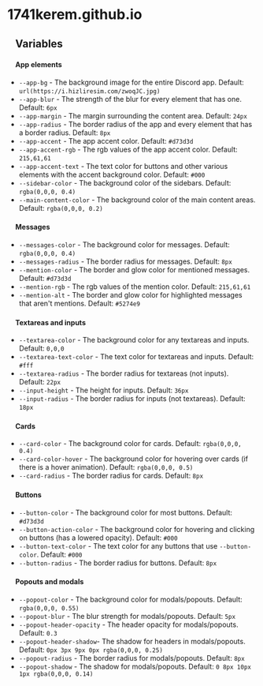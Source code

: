 # 1741kerem.github.io


<h2><a id="user-content-variables" class="anchor" aria-hidden="true" href="#variables"><svg class="octicon octicon-link" viewBox="0 0 16 16" version="1.1" width="16" height="16" aria-hidden="true"></svg></a>Variables</h2>

<h4><a id="user-content-app-elements" class="anchor" aria-hidden="true" href="#app-elements"><svg class="octicon octicon-link" viewBox="0 0 16 16" version="1.1" width="16" height="16" aria-hidden="true"></svg></a>App elements</h4>
<ul>
  
<li><code>--app-bg</code> - The background image for the entire Discord app. Default: <code>url(https://i.hizliresim.com/zwoqJC.jpg)</code></li>
<li><code>--app-blur</code> - The strength of the blur for every element that has one. Default: <code>6px</code></li>
<li><code>--app-margin</code> - The margin surrounding the content area. Default: <code>24px</code></li>
<li><code>--app-radius</code> - The border radius of the app and every element that has a border radius. Default: <code>8px</code></li>
<li><code>--app-accent</code> - The app accent color. Default: <code>#d73d3d</code></li>
<li><code>--app-accent-rgb</code> - The rgb values of the app accent color. Default: <code>215,61,61</code></li>
<li><code>--app-accent-text</code> - The text color for buttons and other various elements with the accent background color. Default: <code>#000</code></li>
<li><code>--sidebar-color</code> - The background color of the sidebars. Default: <code>rgba(0,0,0, 0.4)</code></li>
<li><code>--main-content-color</code> - The background color of the main content areas. Default: <code>rgba(0,0,0, 0.2)</code></li>
</ul>

<h4><a id="user-content-messages" class="anchor" aria-hidden="true" href="#messages"><svg class="octicon octicon-link" viewBox="0 0 16 16" version="1.1" width="16" height="16" aria-hidden="true"></svg></a>Messages</h4>

<ul>
<li><code>--messages-color</code> - The background color for messages. Default: <code>rgba(0,0,0, 0.4)</code></li>
<li><code>--messages-radius</code> - The border radius for messages. Default: <code>8px</code></li>
<li><code>--mention-color</code> - The border and glow color for mentioned messages. Default: <code>#d73d3d</code></li>
<li><code>--mention-rgb</code> - The rgb values of the mention color. Default: <code>215,61,61</code></li>
<li><code>--mention-alt</code> - The border and glow color for highlighted messages that aren't mentions. Default: <code>#5274e9</code></li>
</ul>

<h4><a id="user-content-textareas-and-inputs" class="anchor" aria-hidden="true" href="#textareas-and-inputs"><svg class="octicon octicon-link" viewBox="0 0 16 16" version="1.1" width="16" height="16" aria-hidden="true"></svg></a>Textareas and inputs</h4>

<ul>
<li><code>--textarea-color</code> - The background color for any textareas and inputs. Default: <code>0,0,0</code></li>
<li><code>--textarea-text-color</code> - The text color for textareas and inputs. Default: <code>#fff</code></li>
<li><code>--textarea-radius</code> - The border radius for textareas (not inputs). Default: <code>22px</code></li>
<li><code>--input-height</code> - The height for inputs. Default: <code>36px</code></li>
<li><code>--input-radius</code> - The border radius for inputs (not textareas). Default: <code>18px</code></li>
</ul>

<h4><a id="user-content-cards" class="anchor" aria-hidden="true" href="#cards"><svg class="octicon octicon-link" viewBox="0 0 16 16" version="1.1" width="16" height="16" aria-hidden="true"></svg></a>Cards</h4>

<ul>
<li><code>--card-color</code> - The background color for cards. Default: <code>rgba(0,0,0, 0.4)</code></li>
<li><code>--card-color-hover</code> - The background color for hovering over cards (if there is a hover animation). Default: <code>rgba(0,0,0, 0.5)</code></li>
<li><code>--card-radius</code> - The border radius for cards. Default: <code>8px</code></li>
</ul>

<h4><a id="user-content-buttons" class="anchor" aria-hidden="true" href="#buttons"><svg class="octicon octicon-link" viewBox="0 0 16 16" version="1.1" width="16" height="16" aria-hidden="true"></svg></a>Buttons</h4>

<ul>
<li><code>--button-color</code> - The background color for most buttons. Default: <code>#d73d3d</code></li>
<li><code>--button-action-color</code> - The background color for hovering and clicking on buttons (has a lowered opacity). Default: <code>#000</code></li>
<li><code>--button-text-color</code> - The text color for any buttons that use <code>--button-color</code>. Default: <code>#000</code></li>
<li><code>--button-radius</code> - The border radius for buttons. Default: <code>8px</code></li>
</ul>

<h4><a id="user-content-popouts-and-modals" class="anchor" aria-hidden="true" href="#popouts-and-modals"><svg class="octicon octicon-link" viewBox="0 0 16 16" version="1.1" width="16" height="16" aria-hidden="true"></svg></a>Popouts and modals</h4>

<ul>
<li><code>--popout-color</code> - The background color for modals/popouts. Default: <code>rgba(0,0,0, 0.55)</code></li>
<li><code>--popout-blur</code> - The blur strength for modals/popouts. Default: <code>5px</code></li>
<li><code>--popout-header-opacity</code> - The header opacity for modals/popouts. Default: <code>0.3</code></li>
<li><code>--popout-header-shadow</code>- The shadow for headers in modals/popouts. Default: <code>0px 3px 9px 0px rgba(0,0,0, 0.25)</code></li>
<li><code>--popout-radius</code> - The border radius for modals/popouts. Default: <code>8px</code></li>
<li><code>--popout-shadow</code> - The shadow for modals/popouts. Default: <code>0 8px 10px 1px rgba(0,0,0, 0.14)</code></li>
</ul>
